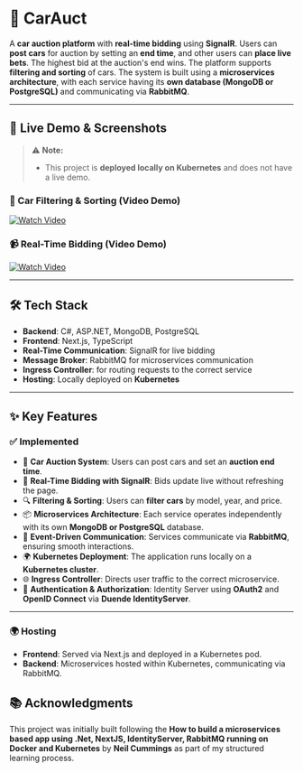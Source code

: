 # 🚀 CarAuct

A **car auction platform** with **real-time bidding** using **SignalR**. Users can **post cars** for auction by setting an **end time**, and other users can **place live bets**. The highest bid at the auction's end wins. The platform supports **filtering and sorting** of cars. The system is built using a **microservices architecture**, with each service having its **own database (MongoDB or PostgreSQL)** and communicating via **RabbitMQ**.

---

## 🔗 Live Demo & Screenshots

> ⚠️ **Note:**
>
> - This project is **deployed locally on Kubernetes** and does not have a live demo.

### 📸 Car Filtering & Sorting **(Video Demo)**
[![Watch Video](https://i.imgur.com/fzbOZ2w.png)](https://i.imgur.com/fzbOZ2w.mp4)


### 📹 Real-Time Bidding **(Video Demo)**
[![Watch Video](https://i.imgur.com/wdWkNA6.png)](https://i.imgur.com/wdWkNA6.mp4)


---

## 🛠 Tech Stack

- **Backend**: C#, ASP.NET, MongoDB, PostgreSQL 
- **Frontend**: Next.js, TypeScript
- **Real-Time Communication**: SignalR for live bidding
- **Message Broker**: RabbitMQ for microservices communication
- **Ingress Controller**: for routing requests to the correct service
- **Hosting**: Locally deployed on **Kubernetes**

---

## ✨ Key Features

### ✅ **Implemented**

- 🚗 **Car Auction System**: Users can post cars and set an **auction end time**.
- 💬 **Real-Time Bidding with SignalR**: Bids update live without refreshing the page.
- 🔍 **Filtering & Sorting**: Users can **filter cars** by model, year, and price.
- 📦 **Microservices Architecture**: Each service operates independently with its own **MongoDB or PostgreSQL** database.
- 🔄 **Event-Driven Communication**: Services communicate via **RabbitMQ**, ensuring smooth interactions.
- 🌍 **Kubernetes Deployment**: The application runs locally on a **Kubernetes cluster**.
- 🌐 **Ingress Controller**: Directs user traffic to the correct microservice.
- 🔐 **Authentication & Authorization**: Identity Server using **OAuth2** and **OpenID Connect** via **Duende IdentityServer**.

---

### 🌍 **Hosting**

- **Frontend**: Served via Next.js and deployed in a Kubernetes pod.
- **Backend**: Microservices hosted within Kubernetes, communicating via RabbitMQ.

## 📚 Acknowledgments

This project was initially built following the **How to build a microservices based app using .Net, NextJS, IdentityServer, RabbitMQ running on Docker and Kubernetes** by **Neil Cummings** as part of my structured learning process.
